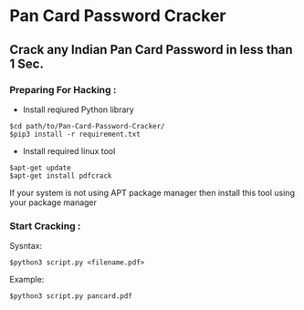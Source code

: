 # Pan Card Password Cracker
## Crack any Indian Pan Card Password in less than 1 Sec.

### Preparing For Hacking :
- Install reqiured Python library
```shell
$cd path/to/Pan-Card-Password-Cracker/
$pip3 install -r requirement.txt
```
- Install required linux tool 
``` shell
$apt-get update
$apt-get install pdfcrack
```
If your system is not using APT package manager then install this tool using your package manager
   
### Start Cracking :
Sysntax:
```shell
$python3 script.py <filename.pdf>
```
Example:
```shell
$python3 script.py pancard.pdf
```
